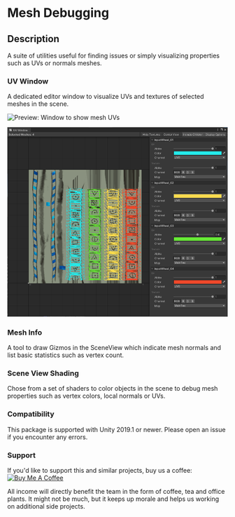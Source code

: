 # Mesh Debugging

## Description
A suite of utilities useful for finding issues or simply visualizing properties such as UVs or normals meshes.

### UV Window

A dedicated editor window to visualize UVs and textures of selected meshes in the scene.

![Preview: Window to show mesh UVs](Documentation~/Preview.png "The UV Window visualizes mesh UVs.")

![Preview: Window to inspect multiple GameObjects](Documentation~/MultipleMeshes.png "The UV Window visualizes mesh UVs of multiple selected GameObjects.")

### Mesh Info

A tool to draw Gizmos in the SceneView which indicate mesh normals and list basic statistics such as vertex count.

### Scene View Shading

Chose from a set of shaders to color objects in the scene to debug mesh properties such as vertex colors, local normals or UVs.

### Compatibility

This package is supported with Unity 2019.1 or newer. Please open an issue if you encounter any errors.

### Support

If you'd like to support this and similar projects, buy us a coffee:
<a href="https://www.buymeacoffee.com/roniemartinez" target="_blank"><img src="https://cdn.buymeacoffee.com/buttons/default-orange.png" alt="Buy Me A Coffee" height="41" width="174"></a>

All income will directly benefit the team in the form of coffee, tea and office plants. It might not be much, but it keeps up morale and helps us working on additional side projects.
